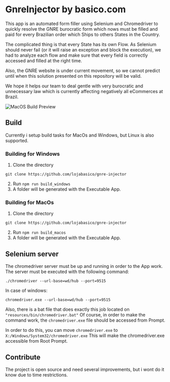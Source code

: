 # GnreInjector by basico.com

This app is an automated form filler using Selenium and Chromedriver to quickly resolve the GNRE burocratic form which nows must be filled and paid for every Brazilian order which Ships to others States in the Country.

The complicated thing is that every State has its own Flow. As Selenium should never fail (or it will raise an exception and block the execution), we had to analyze each flow and make sure that every field is correctly accessed and filled at the right time.

Also, the GNRE website is under current movement, so we cannot predict until when this solution presented on this repository will be valid.

We hope it helps our team to deal gentle with very burocratic and unnecessary law which is currently affecting negatively all eCommerces at Brazil.

![MacOS Build Preview](http://s14.postimg.org/g4vd5e83l/Captura_de_Tela_2016_01_08_a_s_04_44_16.png)

## Build

Currently i setup build tasks for MacOs and Windows, but Linux is also supported.

### Building for Windows

1. Clone the directory
```
git clone https://github.com/lojabasico/gnre-injector
```
2. Run ```npm run build_windows```
3. A folder will be generated with the Executable App.

### Building for MacOs

1. Clone the directory
```
git clone https://github.com/lojabasico/gnre-injector
```
2. Run ```npm run build_macos```
3. A folder will be generated with the Executable App.

## Selenium server

The chromedriver server must be up and running in order to the App work.
The server must be executed with the following command:

```
./chromedriver --url-base=wd/hub --port=9515
```

In case of windows:

```
chromedriver.exe --url-base=wd/hub --port=9515
```

Also, there is a bat file that does exactly this job located on ```"resources/bin/chromedriver.bat"```
Of course, in order to make the command work, the ```chromedriver.exe``` file should be accessed from Prompt.

In order to do this, you can move ```chromedriver.exe``` to ```X:/Windows/System32/chromedriver.exe```
This will make the chromedriver.exe accessible from Root Prompt.

## Contribute

The project is open source and need several improvements, but i wont do it know due to time restrictions.
